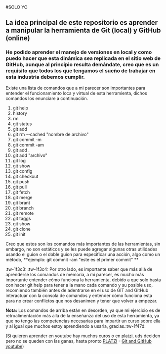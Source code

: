 #SOLO YO
## La idea principal de este repositorio es aprender a manipular la herramienta de Git (local) y GitHub (online)
### He podido aprender el manejo de versiones en local y como puedo hacer que esta dinámica sea replicada en el sitio web de GitHub, aunque al principio resulta demándate, creo que es un requisito que todos los que tengamos el sueño de trabajar en esta industria debemos cumplir.

Existe una lista de comandos que a mi parecer son importantes para entender el funcionamiento loca y virtual de esta herramienta, dichos comandos los enunciare a continuación.

1. git help
2. history
3. rm
4. git status
5. git add
6. git rm --cached "nombre de archivo"
7. git commit -m
8. git commit -am
9. git add .
10. git add "archivo"
11. git log
12. git show
13. git config
14. git checkout
15. git push
16. git pull
17. git fetch
18. git merge
19. git brant
20. git branch
21. git remote 
22. git taggs
23. git show 
24. git clone
25. git init

Creo que estos son los comandos más importantes de las herramientas, sin embargo, no son estáticos y se les puede agregar algunas otras utilidades usando el guion o el doble guion para especificar una acción, algo como un método, **ejemplo: git commit -am "este es el primer commit" **

:tw-1f3c3: :tw-1f3c4: Por otro lado, es importante saber que más allá de aprenderse los comandos de memoria, a mi parecer, es mucho más importante entender cómo funciona la herramienta, debido a que solo basta con hacer git help para tener a la mano cada comando y su posible uso, recomiendo también antes de adentrarse en el uso de GIT and GitHub interactuar con la consola de comandos y entender cómo funciona esta para no crear conflictos que nos desanimen y tener que volver a empezar.

**Nota:** Los comandos de arriba están en desorden, ya que mi ejercicio es de retroalimentación más allá de la enseñanza del uso de esta herramienta, ya que no tengo las competencias necesarias para impartir un curso sobre ella y al igual que muchos estoy aprendiendo a usarla, gracias.:tw-1f47d:

(Si quieren aprender en youtube hay muchos curos o en platzi, uds deciden pero no se queden con las ganas, hasta pronto [PLATZI](http://https://platzi.com/clases/1557-git-github/19977-readmemd-es-una-excelente-practica/ "PLATZI")   -  [Git and GitHub youtube](http://https://www.youtube.com/watch?v=HiXLkL42tMU "Git and GitHub youtube"))
